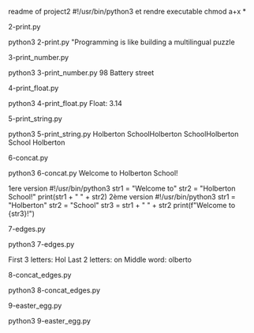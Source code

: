 readme of project2
#!/usr/bin/python3 et rendre executable chmod a+x *

2-print.py

python3 2-print.py
"Programming is like building a multilingual puzzle

3-print_number.py

python3 3-print_number.py
98 Battery street

4-print_float.py

python3 4-print_float.py
Float: 3.14

5-print_string.py

python3 5-print_string.py
Holberton SchoolHolberton SchoolHolberton School
Holberton

6-concat.py

python3 6-concat.py
Welcome to Holberton School!

1ere version
#!/usr/bin/python3
str1 = "Welcome to"
str2 = "Holberton School!"
print(str1 + " " + str2)
2ème version
#!/usr/bin/python3
str1 = "Holberton"
str2 = "School"
str3 = str1 + " " + str2
print(f"Welcome to {str3}!")

7-edges.py

python3 7-edges.py

First 3 letters: Hol
Last 2 letters: on
Middle word: olberto


8-concat_edges.py

python3 8-concat_edges.py


9-easter_egg.py

python3 9-easter_egg.py
